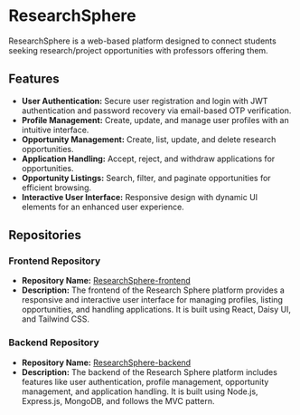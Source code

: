 # ResearchSphere
ResearchSphere is a web-based platform designed to connect students seeking research/project opportunities with professors offering them.

## Features

- **User Authentication:** Secure user registration and login with JWT authentication and password recovery via email-based OTP verification.
- **Profile Management:** Create, update, and manage user profiles with an intuitive interface.
- **Opportunity Management:** Create, list, update, and delete research opportunities.
- **Application Handling:** Accept, reject, and withdraw applications for opportunities.
- **Opportunity Listings:** Search, filter, and paginate opportunities for efficient browsing.
- **Interactive User Interface:** Responsive design with dynamic UI elements for an enhanced user experience.

## Repositories

### Frontend Repository
- **Repository Name:** [ResearchSphere-frontend](https://github.com/kishanlalchoudhary/ResearchSphere-Frontend)
- **Description:** The frontend of the Research Sphere platform provides a responsive and interactive user interface for managing profiles, listing opportunities, and handling applications. It is built using React, Daisy UI, and Tailwind CSS.
 
### Backend Repository
- **Repository Name:** [ResearchSphere-backend](https://github.com/kishanlalchoudhary/ResearchSphere-Backend)
- **Description:** The backend of the Research Sphere platform includes features like user authentication, profile management, opportunity management, and application handling. It is built using Node.js, Express.js, MongoDB, and follows the MVC pattern.
